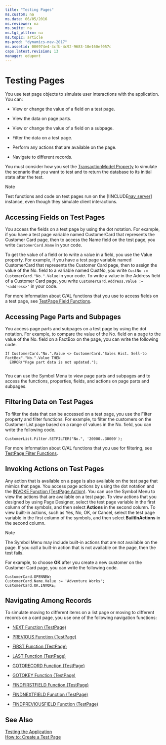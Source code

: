 ```yaml
---
title: "Testing Pages"
ms.custom: na
ms.date: 06/05/2016
ms.reviewer: na
ms.suite: na
ms.tgt_pltfrm: na
ms.topic: article
ms-prod: "dynamics-nav-2017"
ms.assetid: 006974e4-4cfb-4c92-9683-10e160ef057c
caps.latest.revision: 13
manager: edupont
---
```

# Testing Pages
You use test page objects to simulate user interactions with the application. You can:  
  
-   View or change the value of a field on a test page.  
  
-   View the data on page parts.  
  
-   View or change the value of a field on a subpage.  
  
-   Filter the data on a test page.  
  
-   Perform any actions that are available on the page.  
  
-   Navigate to different records.  
  
 You must consider how you set the [TransactionModel Property](TransactionModel-Property.md) to simulate the scenario that you want to test and to return the database to its initial state after the test.  
  
> [!NOTE]  
>  Test functions and code on test pages run on the [!INCLUDE[nav_server](includes/nav_server_md.md)] instance, even though they simulate client interactions.  
  
## Accessing Fields on Test Pages  
 You access the fields on a test page by using the dot notation. For example, if you have a test page variable named CustomerCard that represents the Customer Card page, then to access the Name field on the test page, you write `CustomerCard.Name` in your code.  
  
 To get the value of a field or to write a value in a field, you use the Value property. For example, if you have a test page variable named CustomerCard that represents the Customer Card page, then to assign the value of the No. field to a variable named CustNo, you write `CustNo := CustomerCard."No.".Value` in your code. To write a value in the Address field of a Customer Card page, you write `CustomerCard.Address.Value := '<address>'` in your code.  
  
 For more information about C/AL functions that you use to access fields on a test page, see [TestPage Field Functions](TestPage-Field-Functions.md).  
  
## Accessing Page Parts and Subpages  
 You access page parts and subpages on a test page by using the dot notation. For example, to compare the value of the No. field on a page to the value of the No. field on a FactBox on the page, you can write the following code.  
  
```  
If CustomerCard."No.".Value <> CustomerCard."Sales Hist. Sell-to FactBox"."No.".Value THEN  
  ERROR("Page part data is not updated.");  
  
```  
  
 You can use the Symbol Menu to view page parts and subpages and to access the functions, properties, fields, and actions on page parts and subpages.  
  
## Filtering Data on Test Pages  
 To filter the data that can be accessed on a test page, you use the Filter property and filter functions. For example, to filter the customers on the Customer List page based on a range of values in the No. field, you can write the following code.  
  
```  
CustomerList.Filter.SETFILTER("No.", '20000..30000');  
```  
  
 For more information about C/AL functions that you use for filtering, see [TestPage Filter Functions](TestPage-Filter-Functions.md).  
  
## Invoking Actions on Test Pages  
 Any action that is available on a page is also available on the test page that mimics that page. You access page actions by using the dot notation and the [INVOKE Function \(TestPage Action\)](INVOKE-Function--TestPage-Action-.md). You can use the Symbol Menu to view the actions that are available on a test page. To view actions that you designed by using Page Designer, select the test page variable in the first column of the symbols, and then select **Actions** in the second column. To view built\-in actions, such as Yes, No, OK, or Cancel, select the test page variable in the first column of the symbols, and then select **BuiltInActions** in the second column.  
  
> [!NOTE]  
>  The Symbol Menu may include built\-in actions that are not available on the page. If you call a built\-in action that is not available on the page, then the test fails.  
  
 For example, to choose **OK** after you create a new customer on the Customer Card page, you can write the following code.  
  
```  
CustomerCard.OPENNEW;  
CustomerCard.Name.Value := 'Adventure Works';  
CustomerCard.OK.INVOKE;  
```  
  
## Navigating Among Records  
 To simulate moving to different items on a list page or moving to different records on a card page, you use one of the following navigation functions:  
  
-   [NEXT Function \(TestPage\)](NEXT-Function--TestPage-.md)  
  
-   [PREVIOUS Function \(TestPage\)](PREVIOUS-Function--TestPage-.md)  
  
-   [FIRST Function \(TestPage\)](FIRST-Function--TestPage-.md)  
  
-   [LAST Function \(TestPage\)](LAST-Function--TestPage-.md)  
  
-   [GOTORECORD Function \(TestPage\)](GOTORECORD-Function--TestPage-.md)  
  
-   [GOTOKEY Function \(TestPage\)](GOTOKEY-Function--TestPage-.md)  
  
-   [FINDFIRSTFIELD Function \(TestPage\)](FINDFIRSTFIELD-Function--TestPage-.md)  
  
-   [FINDNEXTFIELD Function \(TestPage\)](FINDNEXTFIELD-Function--TestPage-.md)  
  
-   [FINDPREVIOUSFIELD Function \(TestPage\)](FINDPREVIOUSFIELD-Function--TestPage-.md)  
  
## See Also  
 [Testing the Application](Testing-the-Application.md)   
 [How to: Create a Test Page](How%20to:%20Create%20a%20Test%20Page.md)